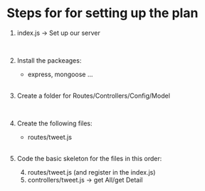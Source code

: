 # Steps for for setting up the plan

1. index.js -> Set up our server
<br>

2. Install the packeages:
    - express, mongoose ...
    
    <br>

3. Create a folder for Routes/Controllers/Config/Model
    
    <br>

4. Create the following files:
    <!-- - Model/Tweet.js -->
    <!-- - Controllers/tweet.js -->
    - routes/tweet.js
    <!-- - config/database.js -->
    <!-- - seeds.js -->
    <!-- - .env -->

    <br>

5. Code the basic skeleton for the files in this order:
    <!-- 1. config/database.js -> Connect to DB -->
    <!-- 2. models/Tweet.js -->
    <!-- 3. seed.js -> insert sample data -->
    4. routes/tweet.js (and register in the index.js)
    5. controllers/tweet.js -> get All/get Detail